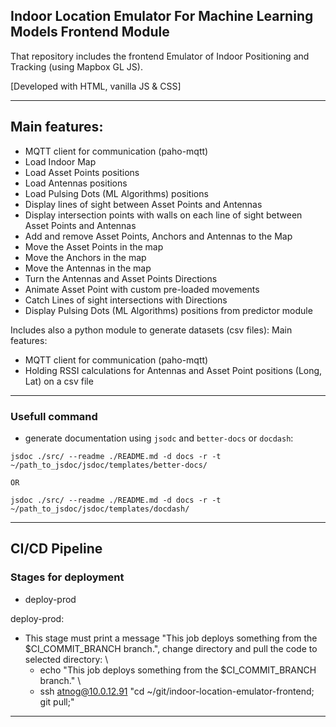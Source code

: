 ## Indoor Location Emulator For Machine Learning Models Frontend Module 

That repository includes the frontend Emulator of Indoor Positioning and Tracking (using Mapbox GL JS).

[Developed with HTML, vanilla JS & CSS]

---
## Main features:
- MQTT client for communication (paho-mqtt)
- Load Indoor Map
- Load Asset Points positions 
- Load Antennas positions 
- Load Pulsing Dots (ML Algorithms) positions
- Display lines of sight between Asset Points and Antennas
- Display intersection points with walls on each line of sight between Asset Points and Antennas
- Add and remove Asset Points, Anchors and Antennas to the Map
- Move the Asset Points in the map
- Move the Anchors in the map
- Move the Antennas in the map
- Turn the Antennas and Asset Points Directions
- Animate Asset Point with custom pre-loaded movements  
- Catch Lines of sight intersections with Directions
- Display Pulsing Dots (ML Algorithms) positions from predictor module

Includes also a python module to generate datasets (csv files): 
Main features:
- MQTT client for communication (paho-mqtt)
- Holding RSSI calculations for Antennas and Asset Point positions (Long, Lat) on a csv file

---

### Usefull command
- generate documentation using ```jsodc``` and ```better-docs``` or ```docdash```: 
```
jsdoc ./src/ --readme ./README.md -d docs -r -t ~/path_to_jsdoc/jsdoc/templates/better-docs/

OR

jsdoc ./src/ --readme ./README.md -d docs -r -t ~/path_to_jsdoc/jsdoc/templates/docdash/
```
---

## CI/CD Pipeline

### Stages for deployment
- deploy-prod

deploy-prod:
- This stage must print a message "This job deploys something from the $CI_COMMIT_BRANCH branch.", change directory and pull the code to selected directory: \
    - echo "This job deploys something from the $CI_COMMIT_BRANCH branch." \
    - ssh atnog@10.0.12.91 "cd ~/git/indoor-location-emulator-frontend; git pull;"
---

